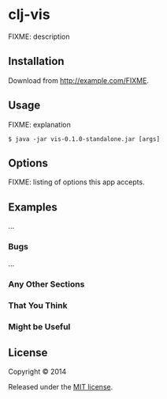 # clj-vis

FIXME: description

## Installation

Download from http://example.com/FIXME.

## Usage

FIXME: explanation

    $ java -jar vis-0.1.0-standalone.jar [args]

## Options

FIXME: listing of options this app accepts.

## Examples

...

### Bugs

...

### Any Other Sections
### That You Think
### Might be Useful

## License

Copyright © 2014

Released under the [MIT license](http://opensource.org/licenses/MIT).
